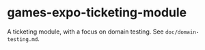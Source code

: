 # games-expo-ticketing-module

A ticketing module, with a focus on domain testing. See `doc/domain-testing.md`.
